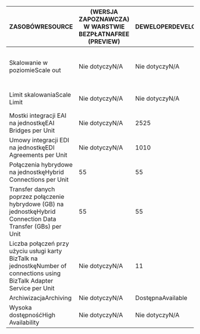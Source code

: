 | <span data-ttu-id="b5fdd-101">ZASOBÓW</span><span class="sxs-lookup"><span data-stu-id="b5fdd-101">RESOURCE</span></span> | <span data-ttu-id="b5fdd-102">(WERSJA ZAPOZNAWCZA) W WARSTWIE BEZPŁATNA</span><span class="sxs-lookup"><span data-stu-id="b5fdd-102">FREE (PREVIEW)</span></span> | <span data-ttu-id="b5fdd-103">DEWELOPER</span><span class="sxs-lookup"><span data-stu-id="b5fdd-103">DEVELOPER</span></span> | <span data-ttu-id="b5fdd-104">PODSTAWOWA</span><span class="sxs-lookup"><span data-stu-id="b5fdd-104">BASIC</span></span> | <span data-ttu-id="b5fdd-105">STANDARDOWA</span><span class="sxs-lookup"><span data-stu-id="b5fdd-105">STANDARD</span></span> | <span data-ttu-id="b5fdd-106">PREMIUM</span><span class="sxs-lookup"><span data-stu-id="b5fdd-106">PREMIUM</span></span> |
| --- | --- | --- | --- | --- | --- |
| <span data-ttu-id="b5fdd-107">Skalowanie w poziomie</span><span class="sxs-lookup"><span data-stu-id="b5fdd-107">Scale out</span></span> |<span data-ttu-id="b5fdd-108">Nie dotyczy</span><span class="sxs-lookup"><span data-stu-id="b5fdd-108">N/A</span></span> |<span data-ttu-id="b5fdd-109">Nie dotyczy</span><span class="sxs-lookup"><span data-stu-id="b5fdd-109">N/A</span></span> |<span data-ttu-id="b5fdd-110">Tak, z przyrostem równym 1 jednostka Basic</span><span class="sxs-lookup"><span data-stu-id="b5fdd-110">Yes, in increments of 1 Basic Unit</span></span> |<span data-ttu-id="b5fdd-111">Tak, z przyrostem równym 1 jednostka Standard</span><span class="sxs-lookup"><span data-stu-id="b5fdd-111">Yes, in increments of 1 Standard Unit</span></span> |<span data-ttu-id="b5fdd-112">Tak, z przyrostem równym 1 jednostka Premium</span><span class="sxs-lookup"><span data-stu-id="b5fdd-112">Yes, in increments of 1 Premium Unit</span></span> |
| <span data-ttu-id="b5fdd-113">Limit skalowania</span><span class="sxs-lookup"><span data-stu-id="b5fdd-113">Scale Limit</span></span> |<span data-ttu-id="b5fdd-114">Nie dotyczy</span><span class="sxs-lookup"><span data-stu-id="b5fdd-114">N/A</span></span> |<span data-ttu-id="b5fdd-115">Nie dotyczy</span><span class="sxs-lookup"><span data-stu-id="b5fdd-115">N/A</span></span> |<span data-ttu-id="b5fdd-116">Konfiguracja too8 jednostki</span><span class="sxs-lookup"><span data-stu-id="b5fdd-116">Up too8 units</span></span> |<span data-ttu-id="b5fdd-117">Konfiguracja too8 jednostki</span><span class="sxs-lookup"><span data-stu-id="b5fdd-117">Up too8 units</span></span> |<span data-ttu-id="b5fdd-118">Konfiguracja too8 jednostki</span><span class="sxs-lookup"><span data-stu-id="b5fdd-118">Up too8 units</span></span> |
| <span data-ttu-id="b5fdd-119">Mostki integracji EAI na jednostkę</span><span class="sxs-lookup"><span data-stu-id="b5fdd-119">EAI Bridges per Unit</span></span> |<span data-ttu-id="b5fdd-120">Nie dotyczy</span><span class="sxs-lookup"><span data-stu-id="b5fdd-120">N/A</span></span> |<span data-ttu-id="b5fdd-121">25</span><span class="sxs-lookup"><span data-stu-id="b5fdd-121">25</span></span> |<span data-ttu-id="b5fdd-122">25</span><span class="sxs-lookup"><span data-stu-id="b5fdd-122">25</span></span> |<span data-ttu-id="b5fdd-123">125</span><span class="sxs-lookup"><span data-stu-id="b5fdd-123">125</span></span> |<span data-ttu-id="b5fdd-124">500</span><span class="sxs-lookup"><span data-stu-id="b5fdd-124">500</span></span> |
| <span data-ttu-id="b5fdd-125">Umowy integracji EDI na jednostkę</span><span class="sxs-lookup"><span data-stu-id="b5fdd-125">EDI Agreements per Unit</span></span> |<span data-ttu-id="b5fdd-126">Nie dotyczy</span><span class="sxs-lookup"><span data-stu-id="b5fdd-126">N/A</span></span> |<span data-ttu-id="b5fdd-127">10</span><span class="sxs-lookup"><span data-stu-id="b5fdd-127">10</span></span> |<span data-ttu-id="b5fdd-128">50</span><span class="sxs-lookup"><span data-stu-id="b5fdd-128">50</span></span> |<span data-ttu-id="b5fdd-129">250</span><span class="sxs-lookup"><span data-stu-id="b5fdd-129">250</span></span> |<span data-ttu-id="b5fdd-130">1000</span><span class="sxs-lookup"><span data-stu-id="b5fdd-130">1000</span></span> |
| <span data-ttu-id="b5fdd-131">Połączenia hybrydowe na jednostkę</span><span class="sxs-lookup"><span data-stu-id="b5fdd-131">Hybrid Connections per Unit</span></span> |<span data-ttu-id="b5fdd-132">5</span><span class="sxs-lookup"><span data-stu-id="b5fdd-132">5</span></span> |<span data-ttu-id="b5fdd-133">5</span><span class="sxs-lookup"><span data-stu-id="b5fdd-133">5</span></span> |<span data-ttu-id="b5fdd-134">10</span><span class="sxs-lookup"><span data-stu-id="b5fdd-134">10</span></span> |<span data-ttu-id="b5fdd-135">50</span><span class="sxs-lookup"><span data-stu-id="b5fdd-135">50</span></span> |<span data-ttu-id="b5fdd-136">100</span><span class="sxs-lookup"><span data-stu-id="b5fdd-136">100</span></span> |
| <span data-ttu-id="b5fdd-137">Transfer danych poprzez połączenie hybrydowe (GB) na jednostkę</span><span class="sxs-lookup"><span data-stu-id="b5fdd-137">Hybrid Connection Data Transfer (GBs) per Unit</span></span> |<span data-ttu-id="b5fdd-138">5</span><span class="sxs-lookup"><span data-stu-id="b5fdd-138">5</span></span> |<span data-ttu-id="b5fdd-139">5</span><span class="sxs-lookup"><span data-stu-id="b5fdd-139">5</span></span> |<span data-ttu-id="b5fdd-140">50</span><span class="sxs-lookup"><span data-stu-id="b5fdd-140">50</span></span> |<span data-ttu-id="b5fdd-141">250</span><span class="sxs-lookup"><span data-stu-id="b5fdd-141">250</span></span> |<span data-ttu-id="b5fdd-142">500</span><span class="sxs-lookup"><span data-stu-id="b5fdd-142">500</span></span> |
| <span data-ttu-id="b5fdd-143">Liczba połączeń przy użyciu usługi karty BizTalk na jednostkę</span><span class="sxs-lookup"><span data-stu-id="b5fdd-143">Number of connections using BizTalk Adapter Service per Unit</span></span> |<span data-ttu-id="b5fdd-144">Nie dotyczy</span><span class="sxs-lookup"><span data-stu-id="b5fdd-144">N/A</span></span> |<span data-ttu-id="b5fdd-145">1</span><span class="sxs-lookup"><span data-stu-id="b5fdd-145">1</span></span> |<span data-ttu-id="b5fdd-146">2</span><span class="sxs-lookup"><span data-stu-id="b5fdd-146">2</span></span> |<span data-ttu-id="b5fdd-147">5</span><span class="sxs-lookup"><span data-stu-id="b5fdd-147">5</span></span> |<span data-ttu-id="b5fdd-148">25</span><span class="sxs-lookup"><span data-stu-id="b5fdd-148">25</span></span> |
| <span data-ttu-id="b5fdd-149">Archiwizacja</span><span class="sxs-lookup"><span data-stu-id="b5fdd-149">Archiving</span></span> |<span data-ttu-id="b5fdd-150">Nie dotyczy</span><span class="sxs-lookup"><span data-stu-id="b5fdd-150">N/A</span></span> |<span data-ttu-id="b5fdd-151">Dostępna</span><span class="sxs-lookup"><span data-stu-id="b5fdd-151">Available</span></span> |<span data-ttu-id="b5fdd-152">Nie dotyczy</span><span class="sxs-lookup"><span data-stu-id="b5fdd-152">N/A</span></span> |<span data-ttu-id="b5fdd-153">Nie dotyczy</span><span class="sxs-lookup"><span data-stu-id="b5fdd-153">N/A</span></span> |<span data-ttu-id="b5fdd-154">Dostępna</span><span class="sxs-lookup"><span data-stu-id="b5fdd-154">Available</span></span> |
| <span data-ttu-id="b5fdd-155">Wysoka dostępność</span><span class="sxs-lookup"><span data-stu-id="b5fdd-155">High Availability</span></span> |<span data-ttu-id="b5fdd-156">Nie dotyczy</span><span class="sxs-lookup"><span data-stu-id="b5fdd-156">N/A</span></span> |<span data-ttu-id="b5fdd-157">Nie dotyczy</span><span class="sxs-lookup"><span data-stu-id="b5fdd-157">N/A</span></span> |<span data-ttu-id="b5fdd-158">Dostępna</span><span class="sxs-lookup"><span data-stu-id="b5fdd-158">Available</span></span> |<span data-ttu-id="b5fdd-159">Dostępna</span><span class="sxs-lookup"><span data-stu-id="b5fdd-159">Available</span></span> |<span data-ttu-id="b5fdd-160">Dostępna</span><span class="sxs-lookup"><span data-stu-id="b5fdd-160">Available</span></span> |

